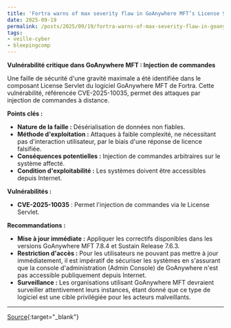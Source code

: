 ```yaml
---
title: 'Fortra warns of max severity flaw in GoAnywhere MFT’s License Servlet'
date: 2025-09-19
permalink: /posts/2025/09/19/fortra-warns-of-max-severity-flaw-in-goanywhere-mfts-license-servlet/
tags:
- veille-cyber
- bleepingcomp
---
```

**Vulnérabilité critique dans GoAnywhere MFT : Injection de commandes**

Une faille de sécurité d'une gravité maximale a été identifiée dans le composant License Servlet du logiciel GoAnywhere MFT de Fortra. Cette vulnérabilité, référencée CVE-2025-10035, permet des attaques par injection de commandes à distance.

**Points clés :**

*   **Nature de la faille :** Désérialisation de données non fiables.
*   **Méthode d'exploitation :** Attaques à faible complexité, ne nécessitant pas d'interaction utilisateur, par le biais d'une réponse de licence falsifiée.
*   **Conséquences potentielles :** Injection de commandes arbitraires sur le système affecté.
*   **Condition d'exploitabilité :** Les systèmes doivent être accessibles depuis Internet.

**Vulnérabilités :**

*   **CVE-2025-10035** : Permet l'injection de commandes via le License Servlet.

**Recommandations :**

*   **Mise à jour immédiate :** Appliquer les correctifs disponibles dans les versions GoAnywhere MFT 7.8.4 et Sustain Release 7.6.3.
*   **Restriction d'accès :** Pour les utilisateurs ne pouvant pas mettre à jour immédiatement, il est impératif de sécuriser les systèmes en s'assurant que la console d'administration (Admin Console) de GoAnywhere n'est pas accessible publiquement depuis Internet.
*   **Surveillance :** Les organisations utilisant GoAnywhere MFT devraient surveiller attentivement leurs instances, étant donné que ce type de logiciel est une cible privilégiée pour les acteurs malveillants.

---
[Source](https://www.bleepingcomputer.com/news/security/fortra-warns-of-max-severity-flaw-in-goanywhere-mfts-license-servlet/){:target="_blank"}
